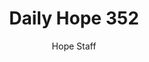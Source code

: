---
image: /assets/img/daily-hope-default-artwork.png
title: Daily Hope 352
number: 352
categories:
  - Daily Hope
author: Hope Staff
notes: Daily Hope 352
embed: >-
  <iframe src="https://open.spotify.com/embed/episode/3gkCBtitfDdFDYtBbf5JOX?utm_source=generator" width="400px" height="102px" frameborder=“0" scrolling=“no”></iframe>
---